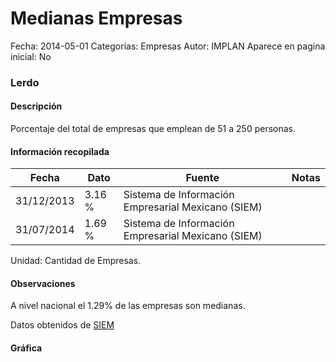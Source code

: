 Medianas Empresas
=====

Fecha: 2014-05-01
Categorías: Empresas
Autor: IMPLAN
Aparece en pagina inicial: No

### Lerdo

#### Descripción

Porcentaje del total de empresas que emplean de 51 a 250 personas.

<!-- break -->

#### Información recopilada

<table class="table table-hover table-bordered matriz">
  <thead>
    <tr><th>Fecha</th><th>Dato</th><th>Fuente</th><th>Notas</th></tr>
  </thead>
  <tbody>
    <tr><td class="centrado">31/12/2013</td><td class="derecha">3.16 %</td><td>Sistema de Información Empresarial Mexicano (SIEM)</td><td></td></tr>
    <tr><td class="centrado">31/07/2014</td><td class="derecha">1.69 %</td><td>Sistema de Información Empresarial Mexicano (SIEM)</td><td></td></tr>
  </tbody>
</table>

Unidad: Cantidad de Empresas.

#### Observaciones

A nivel nacional el 1.29% de las empresas son medianas.

Datos obtenidos de [SIEM](http://www.siem.gob.mx/siem/estadisticas/EstadoTamanoPublico.asp?p=1)

#### Gráfica

<div id="Morrisymkkutft" class="grafica"></div>
<script>
new Morris.Line({
element: 'Morrisymkkutft',
data: [{ fecha: '2013-12-31', dato: 3.1600 },{ fecha: '2014-07-31', dato: 1.6900 }],
xkey: 'fecha',
ykeys: ['dato'],
labels: ['Dato'],
lineColors: ['#FF5B02'],
xLabelFormat: function(d) { return d.getDate()+'/'+(d.getMonth()+1)+'/'+d.getFullYear(); },
dateFormat: function(ts) { var d = new Date(ts); return d.getDate() + '/' + (d.getMonth() + 1) + '/' + d.getFullYear(); }
});
</script>
